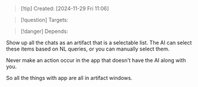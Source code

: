 
>[!tip] Created: [2024-11-29 Fri 11:06]

>[!question] Targets: 

>[!danger] Depends: 

Show up all the chats as an artifact that is a selectable list.
The AI can select these items based on NL queries, or you can manually select them.

Never make an action occur in the app that doesn't have the AI along with you.

So all the things with app are all in artifact windows.